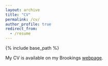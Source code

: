 ```yaml
---
layout: archive
title: "CV"
permalink: /cv/
author_profile: true
redirect_from:
  - /resume
---
```


{% include base_path %}

My CV is available on my Brookings [webpage](https://www.brookings.edu/people/chinasa-t-okolo/).

<!--
Education
======
* B.S. in Computer Science, Pomona College, 2018
* M.S. in Computer Science, Cornell University, 2021
* Ph.D in Computer Science, Cornell University, 2023

Work experience
======
* Summer 2015: Research Assistant
  * Github University
  * Duties included: Tagging issues
  * Supervisor: Professor Git

* Fall 2015: Research Assistant
  * Github University
  * Duties included: Merging pull requests
  * Supervisor: Professor Hub
  
Skills
======
* Skill 1
* Skill 2
  * Sub-skill 2.1
  * Sub-skill 2.2
  * Sub-skill 2.3
* Skill 3

Publications
======
  <ul>{% for post in site.publications %}
    {% include archive-single-cv.html %}
  {% endfor %}</ul>
  
Talks
======
  <ul>{% for post in site.talks %}
    {% include archive-single-talk-cv.html %}
  {% endfor %}</ul>
  
Teaching
======
  <ul>{% for post in site.teaching %}
    {% include archive-single-cv.html %}
  {% endfor %}</ul>
  
Service and leadership
======
* Currently signed in to 43 different slack teams
-->
